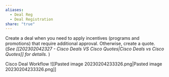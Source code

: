 ```yaml
---
aliases:
  - Deal Reg
  - Deal Registration
share: "true"
---
```


Create a deal when you need to apply incentives (programs and promotions) that require additional approval. Otherwise, create a quote. (*See [[202302042327 - Cisco Deals VS Cisco Quotes|Cisco Deals vs Cisco Quotes]] for details.* )


Cisco Deal Workflow
![[Pasted image 20230204233326.png|Pasted image 20230204233326.png]]